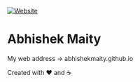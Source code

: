 
[![Website](https://img.shields.io/website-up-down-green-red/https/shields.io.svg?label=abhishekmaity.github.io)](abhishekmaity.github.io)
# Abhishek Maity
My web address → abhishekmaity.github.io

Created with ❤ and ☕
